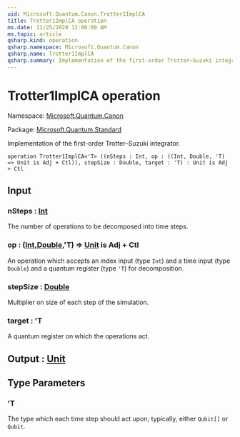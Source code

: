 ```yaml
---
uid: Microsoft.Quantum.Canon.Trotter1ImplCA
title: Trotter1ImplCA operation
ms.date: 11/25/2020 12:00:00 AM
ms.topic: article
qsharp.kind: operation
qsharp.namespace: Microsoft.Quantum.Canon
qsharp.name: Trotter1ImplCA
qsharp.summary: Implementation of the first-order Trotter–Suzuki integrator.
---
```


# Trotter1ImplCA operation

Namespace: [Microsoft.Quantum.Canon](xref:Microsoft.Quantum.Canon)

Package: [Microsoft.Quantum.Standard](https://nuget.org/packages/Microsoft.Quantum.Standard)


Implementation of the first-order Trotter–Suzuki integrator.

```qsharp
operation Trotter1ImplCA<'T> ((nSteps : Int, op : ((Int, Double, 'T) => Unit is Adj + Ctl)), stepSize : Double, target : 'T) : Unit is Adj + Ctl
```


## Input

### nSteps : [Int](xref:microsoft.quantum.user-guide.language.types)

The number of operations to be decomposed into time steps.


### op : ([Int](xref:microsoft.quantum.user-guide.language.types),[Double](xref:microsoft.quantum.user-guide.language.types),'T) => [Unit](xref:microsoft.quantum.user-guide.language.types)  is Adj + Ctl

An operation which accepts an index input (type `Int`) and a timeinput (type `Double`) and a quantum register (type `'T`) for decomposition.


### stepSize : [Double](xref:microsoft.quantum.user-guide.language.types)

Multiplier on size of each step of the simulation.


### target : 'T

A quantum register on which the operations act.



## Output : [Unit](xref:microsoft.quantum.user-guide.language.types)



## Type Parameters

### 'T

The type which each time step should act upon; typically, either`Qubit[]` or `Qubit`.